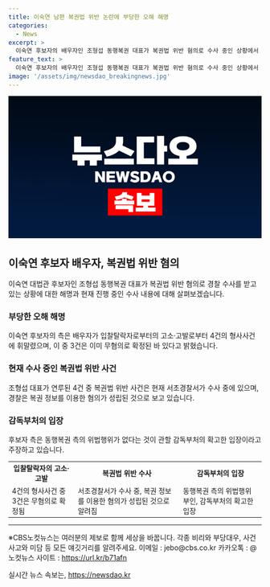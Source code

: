```yaml
---
title: 이숙연 남편 복권법 위반 논란에 부당한 오해 해명
categories:
  - News
excerpt: >
  이숙연 후보자의 배우자인 조형섭 동행복권 대표가 복권법 위반 혐의로 수사 중인 상황에서 후보자 측은 부당한 오해라며 사건을 해명하고 있다. 이후보자 측은 배우자의 4건의 형사사건 중 3건이 무혐의 등 불기소로 확정됐다고 밝히고, 동행복권 측의 위법행위를 부인하고 있다. 이에 대해 경찰은 혐의가 성립된다고 보고 수사를 진행 중이며, 감독부처는 위법행위가 없다는 입장을 내다봤다고 주장하고 있다.
feature_text: >
  이숙연 후보자의 배우자인 조형섭 동행복권 대표가 복권법 위반 혐의로 수사 중인 상황에서 후보자 측은 부당한 오해라며 사건을 해명하고 있다. 이후보자 측은 배우자의 4건의 형사사건 중 3건이 무혐의 등 불기소로 확정됐다고 밝히고, 동행복권 측의 위법행위를 부인하고 있다. 이에 대해 경찰은 혐의가 성립된다고 보고 수사를 진행 중이며, 감독부처는 위법행위가 없다는 입장을 내다봤다고 주장하고 있다.
image: '/assets/img/newsdao_breakingnews.jpg'
---
```


<p><img src="/assets/img/newsdao_breakingnews.jpg" alt="firstkoreanews 속보" /></p>

<h2 data-ke-size="size26">이숙연 후보자 배우자, 복권법 위반 혐의</h2>

<p data-ke-size="size16">이숙연 대법관 후보자인 조형섭 동행복권 대표가 복권법 위반 혐의로 경찰 수사를 받고 있는 상황에 대한 해명과 현재 진행 중인 수사 내용에 대해 살펴보겠습니다.</p>

<h3>부당한 오해 해명</h3>

<p data-ke-size="size16">이숙연 후보자의 측은 배우자가 입찰탈락자로부터의 고소·고발로부터 4건의 형사사건에 휘말렸으며, 이 중 3건은 이미 무혐의로 확정된 바 있다고 밝혔습니다.</p>

<h3>현재 수사 중인 복권법 위반 사건</h3>

<p data-ke-size="size16">조형섭 대표가 연루된 4건 중 복권법 위반 사건은 현재 서초경찰서가 수사 중에 있으며, 경찰은 복권 정보를 이용한 혐의가 성립된 것으로 보고 있습니다.</p>

<h3>감독부처의 입장</h3>

<p data-ke-size="size16">후보자 측은 동행복권 측의 위법행위가 없다는 것이 관할 감독부처의 확고한 입장이라고 주장하고 있습니다.</p>

<table>
    <tr>
        <td style="text-align: center; height: 17px;"><b>입찰탈락자의 고소·고발</b></td>
        <td style="text-align: center; height: 17px;"><b>복권법 위반 수사</b></td>
        <td style="text-align: center; height: 17px;"><b>감독부처의 입장</b></td>
    </tr>
    <tr>
        <td style="height: 17px;">4건의 형사사건 중 3건은 무혐의로 확정됨</td>
        <td style="height: 17px;">서초경찰서가 수사 중, 복권 정보를 이용한 혐의가 성립된 것으로 알려짐</td>
        <td style="height: 17px;">동행복권 측의 위법행위 부인, 감독부처의 확고한 입장</td>
    </tr>
</table>

<hr>

<p data-ke-size="size16">※CBS노컷뉴스는 여러분의 제보로 함께 세상을 바꿉니다. 각종 비리와 부당대우, 사건사고와 미담 등 모든 얘깃거리를 알려주세요. 이메일 : jebo@cbs.co.kr 카카오톡 : @노컷뉴스 사이트 : <a href="https://url.kr/b71afn">https://url.kr/b71afn</a></p>
실시간 뉴스 속보는, <a href="https://newsdao.kr" rel="dofollow">https://newsdao.kr</a>


